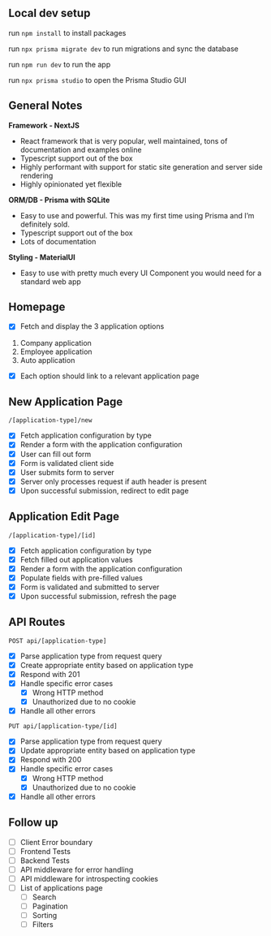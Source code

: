 ## Local dev setup

run `npm install` to install packages

run `npx prisma migrate dev` to run migrations and sync the database

run `npm run dev` to run the app

run `npx prisma studio` to open the Prisma Studio GUI

## General Notes

**Framework - NextJS**

- React framework that is very popular, well maintained, tons of documentation and examples online
- Typescript support out of the box
- Highly performant with support for static site generation and server side rendering
- Highly opinionated yet flexible

**ORM/DB - Prisma with SQLite**

- Easy to use and powerful. This was my first time using Prisma and I’m definitely sold.
- Typescript support out of the box
- Lots of documentation

**Styling - MaterialUI**

- Easy to use with pretty much every UI Component you would need for a standard web app

## Homepage

- [x] Fetch and display the 3 application options

1. Company application
2. Employee application
3. Auto application

- [x] Each option should link to a relevant application page

## New Application Page

`/[application-type]/new`

- [x] Fetch application configuration by type
- [x] Render a form with the application configuration
- [x] User can fill out form
- [x] Form is validated client side
- [x] User submits form to server
- [x] Server only processes request if auth header is present
- [x] Upon successful submission, redirect to edit page

## Application Edit Page

`/[application-type]/[id]`

- [x] Fetch application configuration by type
- [x] Fetch filled out application values
- [x] Render a form with the application configuration
- [x] Populate fields with pre-filled values
- [x] Form is validated and submitted to server
- [x] Upon successful submission, refresh the page

## API Routes

`POST api/[application-type]`

- [x] Parse application type from request query
- [x] Create appropriate entity based on application type
- [x] Respond with 201
- [x] Handle specific error cases
  - [x] Wrong HTTP method
  - [x] Unauthorized due to no cookie
- [x] Handle all other errors

`PUT api/[application-type/[id]`

- [x] Parse application type from request query
- [x] Update appropriate entity based on application type
- [x] Respond with 200
- [x] Handle specific error cases
  - [x] Wrong HTTP method
  - [x] Unauthorized due to no cookie
- [x] Handle all other errors

## Follow up

- [ ] Client Error boundary
- [ ] Frontend Tests
- [ ] Backend Tests
- [ ] API middleware for error handling
- [ ] API middleware for introspecting cookies
- [ ] List of applications page
  - [ ] Search
  - [ ] Pagination
  - [ ] Sorting
  - [ ] Filters
